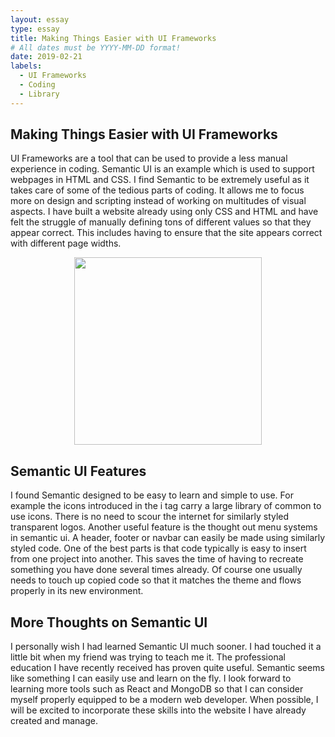 ```yaml
---
layout: essay
type: essay
title: Making Things Easier with UI Frameworks
# All dates must be YYYY-MM-DD format!
date: 2019-02-21
labels:
  - UI Frameworks
  - Coding
  - Library
---
```

<h2>Making Things Easier with UI Frameworks</h2>
UI Frameworks are a tool that can be used to provide a less manual experience in coding. Semantic UI is an example which is used to support webpages in HTML and CSS. I find Semantic to be extremely useful as it takes care of some of the tedious parts of coding. It allows me to focus more on design and scripting instead of working on multitudes of visual aspects. I have built a website already using only CSS and HTML and have felt the struggle of manually defining tons of different values so that they appear correct. This includes having to ensure that the site appears correct with different page widths.

<img class="ui image" src="https://react.semantic-ui.com/logo.png" style="
  width:300px;
  display: block;
  margin-left: auto;
  margin-right: auto;">

<h2>Semantic UI Features</h2>

I found Semantic designed to be easy to learn and simple to use. For example the icons introduced in the i tag carry a large library of common to use icons. There is no need to scour the internet for similarly styled transparent logos. Another useful feature is the thought out menu systems in semantic ui. A header, footer or navbar can easily be made using similarly styled code. One of the best parts is that code typically is easy to insert from one project into another. This saves the time of having to recreate something you have done several times already. Of course one usually needs to touch up copied code so that it matches the theme and flows properly in its new environment.

<h2>More Thoughts on Semantic UI</h2>

I personally wish I had learned Semantic UI much sooner. I had touched it a little bit when my friend was trying to teach me it. The professional education I have recently received has proven quite useful. Semantic seems like something I can easily use and learn on the fly. I look forward to learning more tools such as React and MongoDB so that I can consider myself properly equipped to be a modern web developer. When possible, I will be excited to incorporate these skills into the website I have already created and manage.
